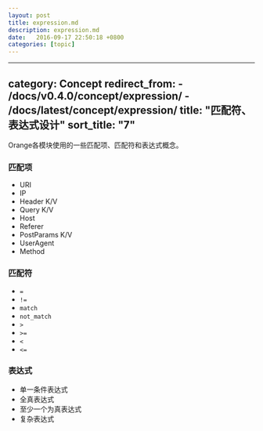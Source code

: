 ```yaml
---
layout: post
title: expression.md
description: expression.md
date:   2016-09-17 22:50:18 +0800 
categories: [topic]
---
```

---
category: Concept
redirect_from:
    - /docs/v0.4.0/concept/expression/
    - /docs/latest/concept/expression/
title: "匹配符、表达式设计"
sort_title: "7"
---


Orange各模块使用的一些匹配项、匹配符和表达式概念。

### 匹配项

- URI
- IP
- Header K/V
- Query K/V
- Host
- Referer
- PostParams K/V
- UserAgent
- Method

### 匹配符

- `=`
- `!=`
- `match`
- `not_match`
- `>`
- `>=`
- `<`
- `<=`

### 表达式

- 单一条件表达式
- 全真表达式
- 至少一个为真表达式
- 复杂表达式
